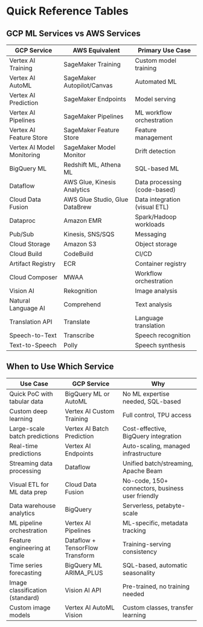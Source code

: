 # Quick Reference Tables

## GCP ML Services vs AWS Services

| GCP Service | AWS Equivalent | Primary Use Case |
|-------------|----------------|------------------|
| Vertex AI Training | SageMaker Training | Custom model training |
| Vertex AI AutoML | SageMaker Autopilot/Canvas | Automated ML |
| Vertex AI Prediction | SageMaker Endpoints | Model serving |
| Vertex AI Pipelines | SageMaker Pipelines | ML workflow orchestration |
| Vertex AI Feature Store | SageMaker Feature Store | Feature management |
| Vertex AI Model Monitoring | SageMaker Model Monitor | Drift detection |
| BigQuery ML | Redshift ML, Athena ML | SQL-based ML |
| Dataflow | AWS Glue, Kinesis Analytics | Data processing (code-based) |
| Cloud Data Fusion | AWS Glue Studio, Glue DataBrew | Data integration (visual ETL) |
| Dataproc | Amazon EMR | Spark/Hadoop workloads |
| Pub/Sub | Kinesis, SNS/SQS | Messaging |
| Cloud Storage | Amazon S3 | Object storage |
| Cloud Build | CodeBuild | CI/CD |
| Artifact Registry | ECR | Container registry |
| Cloud Composer | MWAA | Workflow orchestration |
| Vision AI | Rekognition | Image analysis |
| Natural Language AI | Comprehend | Text analysis |
| Translation API | Translate | Language translation |
| Speech-to-Text | Transcribe | Speech recognition |
| Text-to-Speech | Polly | Speech synthesis |

## When to Use Which Service

| Use Case | GCP Service | Why |
|----------|-------------|-----|
| Quick PoC with tabular data | BigQuery ML or AutoML | No ML expertise needed, SQL-based |
| Custom deep learning | Vertex AI Custom Training | Full control, TPU access |
| Large-scale batch predictions | Vertex AI Batch Prediction | Cost-effective, BigQuery integration |
| Real-time predictions | Vertex AI Endpoints | Auto-scaling, managed infrastructure |
| Streaming data processing | Dataflow | Unified batch/streaming, Apache Beam |
| Visual ETL for ML data prep | Cloud Data Fusion | No-code, 150+ connectors, business user friendly |
| Data warehouse analytics | BigQuery | Serverless, petabyte-scale |
| ML pipeline orchestration | Vertex AI Pipelines | ML-specific, metadata tracking |
| Feature engineering at scale | Dataflow + TensorFlow Transform | Training-serving consistency |
| Time series forecasting | BigQuery ML ARIMA_PLUS | SQL-based, automatic seasonality |
| Image classification (standard) | Vision AI API | Pre-trained, no training needed |
| Custom image models | Vertex AI AutoML Vision | Custom classes, transfer learning |
